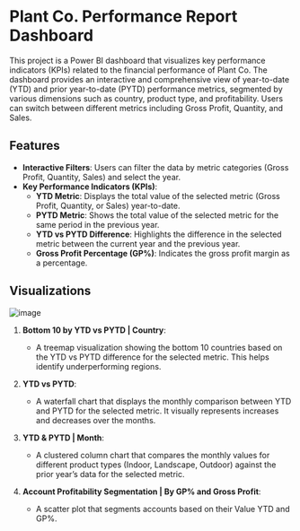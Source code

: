 # Plant Co. Performance Report Dashboard

This project is a Power BI dashboard that visualizes key performance indicators (KPIs) related to the financial performance of Plant Co.
The dashboard provides an interactive and comprehensive view of year-to-date (YTD) and prior year-to-date (PYTD) performance metrics, segmented by various dimensions such as country, product type, and profitability. Users can switch between different metrics including Gross Profit, Quantity, and Sales.

## Features

- **Interactive Filters**: Users can filter the data by metric categories (Gross Profit, Quantity, Sales) and select the year.
- **Key Performance Indicators (KPIs)**: 
  - **YTD Metric**: Displays the total value of the selected metric (Gross Profit, Quantity, or Sales) year-to-date.
  - **PYTD Metric**: Shows the total value of the selected metric for the same period in the previous year.
  - **YTD vs PYTD Difference**: Highlights the difference in the selected metric between the current year and the previous year.
  - **Gross Profit Percentage (GP%)**: Indicates the gross profit margin as a percentage.

## Visualizations

![image](https://github.com/user-attachments/assets/32ff4b31-9337-4bcc-afad-da70c9c099c6)


1. **Bottom 10 by YTD vs PYTD | Country**:
   - A treemap visualization showing the bottom 10 countries based on the YTD vs PYTD difference for the selected metric. This helps identify underperforming regions.


2. **YTD vs PYTD**:
   - A waterfall chart that displays the monthly comparison between YTD and PYTD for the selected metric. It visually represents increases and decreases over the months.


3. **YTD & PYTD | Month**:
   - A clustered column chart that compares the monthly values for different product types (Indoor, Landscape, Outdoor) against the prior year’s data for the selected metric.


4. **Account Profitability Segmentation | By GP% and Gross Profit**:
   - A scatter plot that segments accounts based on their Value YTD and GP%.
